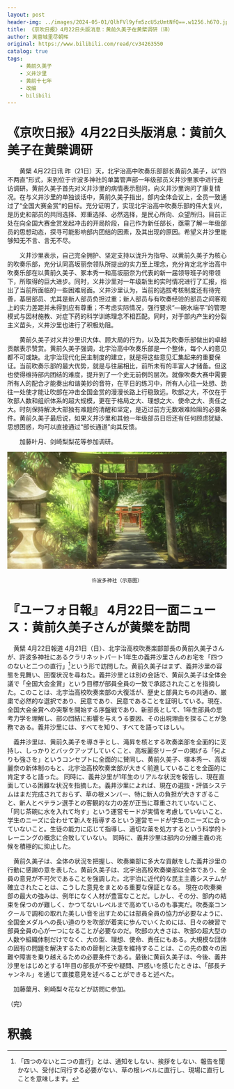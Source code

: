 ```yaml
---
layout: post
header-img: ../images/2024-05-01/QlhFVl9yfm5zcU5zUmtNfQ==.w1256.h670.jpg
title: 《京吹日报》4月22日头版消息：黄前久美子在黄檗调研（译）
author: 芙蓉城里尽朝晖
original: https://www.bilibili.com/read/cv34263550
catalog: true
tags:
    - 黄前久美子
    - 义井沙里
    - 黄前十七年
    - 改编
    - bilibili
---
```

# 《京吹日报》4月22日头版消息：黄前久美子在黄檗调研

&emsp;&emsp;黄檗 4月22日讯 昨（21日）天，北宇治高中吹奏乐部部长黄前久美子，以“四不两直”形式，来到位于许波多神社的单簧管声部一年级部员义井沙里家中进行走访调研。黄前久美子首先对义井沙里的病情表示慰问，向义井沙里询问了康复情况。在与义井沙里的单独谈话中，黄前久美子指出，部内全体会议上，全员一致通过了“全国大赛金赏”的目标。充分证明了，实现北宇治高中吹奏乐部的伟大复兴，是历史和部员的共同选择、郑重选择、必然选择，是民心所向、众望所归。目前正处在向全国大赛金赏发起冲击的开局阶段，自己作为新任部长，亟需了解一年级部员的思想动态，探寻可能影响部内团结的因素，及其出现的原因。希望义井沙里能够知无不言、言无不尽。

&emsp;&emsp;义井沙里表示，自己完全拥护、坚定支持以泷升为指导、以黄前久美子为核心的吹奏乐部，充分认同高坂丽奈领队所提出的实力至上理念，充分肯定北宇治高中吹奏乐部在以黄前久美子、冢本秀一和高坂丽奈为代表的新一届领导班子的带领下，所取得的巨大进步。同时，义井沙里对一年级新生的实时情况进行了汇报，指出了当前所面临的一些困难局面。义井沙里认为，当前的选拔考核制度还有待完善，基层部员、尤其是新人部员负担过重；新人部员与有吹奏经验的部员之间客观上的实力差距并未得到应有尊重；不考虑实际情况，强行要求“—碗水端平”的管理模式与因材施教、对症下药的科学训练理念不相匹配。同时，对于部内产生的分裂主义苗头，义井沙里也进行了积极劝阻。

&emsp;&emsp;黄前久美子对义井沙里识大体、顾大局的行为，以及其为吹奏乐部做出的卓越贡献表示赞赏。黄前久美子强调，北宇治高中吹奏乐部是一个整体，每个人的意见都不可或缺。北宇治现代化民主制度的建立，就是将这些意见汇集起来的重要保证。当前吹奏乐部的最大优势，就是与往届相比，前所未有的丰富人才储备。但这也使得维持部内团结的难度，提升到了一个史无前例的层次。就像吹奏大赛中需要所有人的配合才能奏出和谐美妙的音符，在平日的练习中，所有人心往一处想、劲往一处使才能让吹部在冲击全国金赏的漫漫长路上行稳致远。吹部之大，不仅在于吹部人数和组织体系的超大规模，更在于格局之大、理想之大、使命之大、责任之大。时刻保持解决大部独有难题的清醒和坚定，是迈过前方无数艰难险阻的必要条件。黄前久美子最后说，如果义井沙里和其他一年级部员日后还有任何顾虑犹疑、思想困惑，均可以直接通过“部长通道”向其反馈。

&emsp;&emsp;加藤叶月、剑崎梨梨花等参加调研。

![](../images/2024-05-01/QlhFVl9yfm5zcU5zUmtNfQ==.w1256.h670.jpg)
<center><small>许波多神社（示意图）</small></center>

# 『ユーフォ日報』 4月22日一面ニュース：黄前久美子さんが黄檗を訪問

　黄檗 4月22日報道 4月21日（日）、北宇治高校吹奏楽部部長の黄前久美子さんが、許波多神社にあるクラリネットパート1年生の義井沙里さんのお宅を「四つのないと二つの直行」[^1]という形で訪問した。黄前久美子はまず、義井沙里の容態を見舞い、回復状況を尋ねた。義井沙里とは別の会話で、黄前久美子は全体会議で「全国大会金賞」という目標が部員全員の一致で承認されたことを指摘した。このことは、北宇治高校吹奏楽部の大復活が、歴史と部員たちの共通の、厳粛で必然的な選択であり、民意であり、民意であることを証明している。現在、全国大会金賞への突撃を開始する序盤戦であり、新部長として、1年生部員の思考力学を理解し、部の団結に影響を与えうる要因、その出現理由を探ることが急務である。義井沙里には、すべてを知り、すべてを語ってほしい。

　義井沙里は、黄前久美子を導き手とし、滝昇を核とする吹奏楽部を全面的に支持し、しっかりとバックアップしていくこと、高坂麗奈リーダーの掲げる「何よりも強さを」というコンセプトに全面的に賛同し、黄前久美子、塚本秀一、高坂麗奈の新体制のもと、北宇治高校吹奏楽部が大きく前進していることを全面的に肯定すると語った。
同時に、義井沙里が1年生のリアルな状況を報告し、現在直面している困難な状況を指摘した。義井沙里によれば、現在の選抜・評価システムはまだ完成されておらず、草の根メンバー、特に新人の負担が大きすぎること、新人とベテラン選手との客観的な力の差が正当に尊重されていないこと、「同じ茶碗に水を入れて均す」という運営モードが実情を考慮していないこと、学生のニーズに合わせて新人を指導するという運営モードが学生のニーズに合っていないこと。生徒の能力に応じて指導し、適切な薬を処方するという科学的トレーニングの概念に合致していない。 同時に、義井沙里は部内の分離主義の兆候を積極的に抑止した。

　黄前久美子は、全体の状況を把握し、吹奏樂部に多大な貢献をした義井沙里の行動に感謝の意を表した。黄前久美子は、北宇治高校吹奏樂部は全体であり、全員の意見が不可欠であることを強調した。北宇治に近代的な民主主義システムが確立されたことは、こうした意見をまとめる重要な保証となる。 現在の吹奏樂部の最大の強みは、例年になく人材が豊富なことだ。しかし、その分、部内の結束を保つのが難しく、かつてないレベルまで高めているのも事実だ。吹奏楽コンクールで調和の取れた美しい音を出すためには部員全員の協力が必要なように、全国金メダルへの長い道のりを吹部が着実に歩んでいくためには、日々の練習で部員全員の心が一つになることが必要なのだ。吹部の大きさは、吹部の超大型の人数や組織体制だけでなく、大の型、理想、使命、責任にもある。大規模な団体の固有の問題を解決するための節制と決意を維持することは、この先の数々の困難や障害を乗り越えるための必要条件である。最後に黄前久美子は、今後、義井沙里をはじめとする1年目の部長が不安や疑問、戸惑いを感じたときは、「部長チャンネル」を通じて直接意見を述べることができると述べた。

　加藤葉月、剣崎梨々花などが訪問に参加。

（完）

# 釈義

[^1]: 「四つのないと二つの直行」とは、通知をしない、挨拶をしない、報告を聞かない、受付に同行する必要がない、草の根レベルに直行し、現場に直行しことを意味します。

